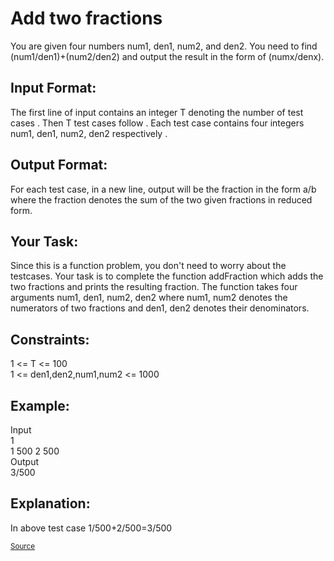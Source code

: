 <h1>Add two fractions</h1>

<p>You are given four numbers num1, den1, num2, and den2. You need to find (num1/den1)+(num2/den2) and output the result in the form of (numx/denx).</p>

<h2>Input Format:</h2>
<p>The first line of input contains an integer T denoting the number of test cases . Then T test cases follow . Each test case contains four integers num1, den1, num2, den2 respectively .</p>

<h2>Output Format:</h2>
<p>For each test case, in a new line,  output will be the fraction in the form a/b where the fraction denotes the sum of the two given fractions in reduced form.</p>

<h2>Your Task:</h2>
<p>Since this is a function problem, you don't need to worry about the testcases. Your task is to complete the function addFraction  which adds the two fractions and prints the resulting fraction. The function takes four arguments num1, den1, num2, den2 where num1, num2 denotes the numerators of two fractions and den1, den2 denotes their denominators.</p>

<h2>Constraints:</h2>
<p>1 <= T <= 100<br>
1 <= den1,den2,num1,num2 <= 1000</p>

<h2>Example:</h2>
<p>Input<br>
1<br>
1 500 2 500<br>
Output<br>
3/500</p>

<h2>Explanation:</h2>
<p>In above test case 1/500+2/500=3/500<br>

<small><a href="https://practice.geeksforgeeks.org/problems/add-two-fractions/1">Source</a></small>